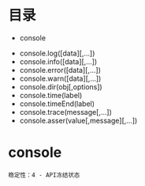 # 目录
+ console
 - console.log([data][,...])
 - console.info([data][,...])
 - console.error([data][,...])
 - console.warn([data][,...])
 - console.dir(obj[,options])
 - console.time(label)
 - console.timeEnd(label)
 - console.trace(message[,...])
 - console.asser(value[,message][,...])

# console
    稳定性：4 - API冻结状态
